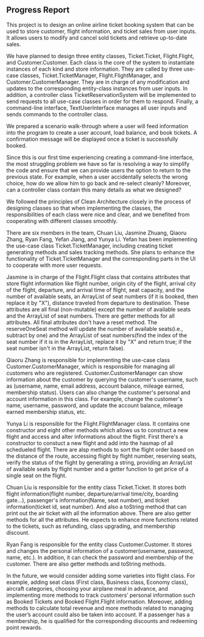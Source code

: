 ## Progress Report
This project is to design an online airline ticket booking system that can be used to store customer, flight information, and ticket sales from user inputs. It allows users to modify and cancel sold tickets and retrieve up-to-date sales.

We have planned to design three entity classes, Ticket.Ticket, Flight.Flight, and Customer.Customer. Each class is the core of the system to instantiate instances of each kind and store information. They are called by three use-case classes, Ticket.TicketManager, Flight.FlightManager, and Customer.CustomerManager. They are in charge of any modification and updates to the corresponding entity-class instances from user inputs. In addition, a controller class TicketReservationSystem will be implemented to send requests to all use-case classes in order for them to respond. Finally, a command-line interface, TextUserInterface manages all user inputs and sends commands to the controller class.

We prepared a scenario walk-through where a user will feed information into the program to create a user account, load balance, and book tickets. A confirmation message will be displayed once a ticket is successfully booked.

Since this is our first time experiencing creating a command-line interface, the most struggling problem we have so far is resolving a way to simplify the code and ensure that we can provide users the option to return to the previous state. For example, when a user accidentally selects the wrong choice, how do we allow him to go back and re-select cleanly? Moreover, can a controller class contain this many details as what we designed?

We followed the principles of Clean Architecture closely in the process of designing classes so that when implementing the classes, the responsibilities of each class were nice and clear, and we benefited from cooperating with different classes smoothly.

There are six members in the team, Chuan Liu, Jasmine Zhuang, Qiaoru Zhang, Ryan Fang, Yefan Jiang, and Yunya Li. Yefan has been implementing the use-case class Ticket.TicketManager, including creating ticket generating methods and sales tracking methods. She plans to enhance the functionality of Ticket.TicketManager and the corresponding parts in the UI to cooperate with more user requests. 

Jasmine is in charge of the Flight.Flight class that contains attributes that store flight information like flight number, origin city of the flight, arrival city of the flight, departure, and arrival time of flight, seat capacity, and the number of available seats, an ArrayList of seat numbers (if it is booked, then replace it by "X"), distance traveled from departure to destination. These attributes are all final (non-mutable) except the number of available seats and the ArrayList of seat numbers. There are getter methods for all attributes. All final attributes don't have a reset method. The reserveOneSeat method will update the number of available seats(i.e., subtract by one) and the ArrayList of seat numbers(find the index of the seat number if it is in the ArrayList, replace it by "X" and return true; if the seat number isn't in the ArrayList, return false). 

Qiaoru Zhang is responsible for implementing the use-case class Customer.CustomerManager, which is responsible for managing all customers who are registered. Customer.CustomerManager can show information about the customer by querying the customer's username, such as (username, name, email address, account balance, mileage earned, membership status). Users can also change the customer's personal and account information in this class. For example, change the customer's name, username, password, and update the account balance, mileage earned membership status, etc.

Yunya Li is responsible for the Flight.FlightManager class. It contains one constructor and eight other methods which allows us to construct a new flight and access and alter informations about the flight. First there's a constructor to constuct a new flight and add into the hasmap of all schedueled flight. There are alsp methods to sort the flight order based on the distance of the route, accessing flight by flight number, reserving seats, verify the status of the flight by generating a string, providing an ArrayList of available seats by flight number and a getter function to get price of a single seat on the flight.

Chuan Liu is responsible for the entity class Ticket.Ticket. It stores both flight information(flight number, departure/arrival time/city, boarding gate...), passenger's information(Name, seat number), and ticket information(ticket id, seat number). And also a toString method that can print out the air ticket with all the information above. There are also getter methods for all the attributes. He expects to enhance more functions related to the tickets, such as refunding, class upgrading, and membership discount.

Ryan Fang is responsible for the entity class Customer.Customer. It stores and changes the personal information of a customer(username, password, name, etc.). In addition, it can check the password and membership of the customer. There are also getter methods and toString methods. 

In the future, we would consider adding some varieties into flight class. For example, adding seat class (First class, Business class, Economy class), aircraft categories, choosing your airplane meal in advance, and implementing more methods to track customers’ personal information such as Booked Tickets and Booked Flight.Flight information. Moreover, adding methods to calculate total revenue and more methods related to managing the user’s account could also be taken into account. If a passenger has a membership, he is qualified for the corresponding discounts and redeeming point rewards.
